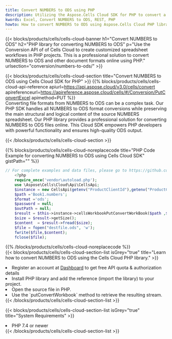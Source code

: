 ```yaml
---
title: Convert NUMBERS to ODS using PHP 
description: Utilizing the Aspose.Cells Cloud SDK for PHP to convert a NUMBERS format file to a ODS format file. 
kwords: Excel, Convert NUMBERS to ODS, REST, PHP
howto: How to convert NUMBERS to ODS using Aspose.Cells Cloud PHP library.
---
```



{{< blocks/products/cells/cells-cloud-banner h1="Convert NUMBERS to ODS" h2="PHP library for converting NUMBERS to ODS" p="Use the Conversion API of of Cells Cloud to create customized spreadsheet workflows in PHP projects. This is a professional solution to convert NUMBERS to ODS and other document formats online using PHP." urlsection="conversion/numbers-to-ods/" >}}

{{< blocks/products/cells/cells-cloud-section  title="Convert NUMBERS to ODS using Cells Cloud SDK for PHP" >}}
{{% blocks/products/cells/cells-cloud-api-reference  apiurl=https://api.aspose.cloud/v3.0/cells/convert  apireferenceurl=https://apireference.aspose.cloud/cells/#/Conversion/PutConvertExcel  apimethod=PUT %}}
<br/>
Converting file formats from NUMBERS to ODS can be a complex task. Our PHP SDK handles all NUMBERS to ODS format conversions while preserving the main structural and logical content of the source NUMBERS spreadsheet. Our PHP library provides a professional solution for converting NUMBERS to ODS files online. This Cloud SDK empowers PHP developers with powerful functionality and ensures high-quality ODS output.

{{< /blocks/products/cells/cells-cloud-section >}}

{{% blocks/products/cells/cells-cloud-noreplacecode title="PHP Code Example for converting NUMBERS to ODS using Cells Cloud SDK" gistPath="" %}}
 
```php
// For complete examples and data files, please go to https://github.com/aspose-cells-cloud/aspose-cells-cloud-php/
    <?php
    require_once('vendor\autoload.php');
    use \Aspose\Cells\Cloud\Api\CellsApi;
    $instance = new CellsApi(getenv("ProductClientId"),getenv("ProductClientSecret"));
    $path ='Book1.numbers';    
    $format ='ods';
    $password = null;
    $outPath = null;      
    $result = $this->instance->cellsWorkbookPutConvertWorkBook($path ,$format, $password,  $outPath);
    $size = $result->getSize();
    $content  = $result->fread($size);
    $file = fopen("destfile.ods", 'w');
    fwrite($file,$content);
    fclose($file);
```
 
{{% /blocks/products/cells/cells-cloud-noreplacecode  %}}
<br/>
{{< blocks/products/cells/cells-cloud-section-list isGrey="true"  title="Learn how to convert NUMBERS to ODS using the Cells Cloud PHP library." >}}
<li>Register an account at <a href="https://dashboard.aspose.cloud/">Dashboard</a> to get free API quota & authorization details</li>
<li>Install PHP library and add the reference (import the library) to your project.</li>
<li>Open the source file in PHP.</li>
<li>Use the `putConvertWorkbook` method to retrieve the resulting stream.</li>
{{< /blocks/products/cells/cells-cloud-section-list >}}

{{< blocks/products/cells/cells-cloud-section-list isGrey="true"  title="System Requirements" >}}
<li>PHP 7.4 or newer</li>
{{< /blocks/products/cells/cells-cloud-section-list >}}
